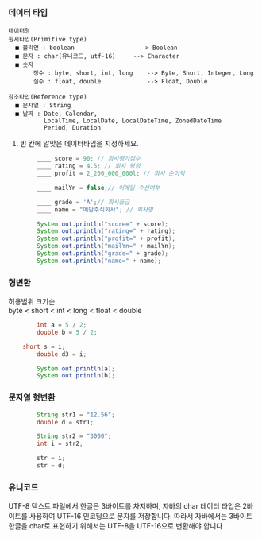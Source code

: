 ### 데이터 타입

```
데이터형
원시타입(Primitive type)
  ■ 불리언 : boolean                  --> Boolean
  ■ 문자 : char(유니코드, utf-16)     --> Character
  ■ 숫자
	   정수 : byte, short, int, long    --> Byte, Short, Integer, Long
	   실수 : float, double             --> Float, Double

참조타입(Reference type)
  ■ 문자열 : String
  ■ 날짜 : Date, Calendar,
          LocalTime, LocalDate, LocalDateTime, ZonedDateTime
          Period, Duration

```

1. 빈 칸에 알맞은 데이터타입을 지정하세요.

```java
		____ score = 90; // 회사평가점수
		____ rating = 4.5; // 회사 평점
		____ profit = 2_200_000_000l; // 회사 순이익

		____ mailYn = false;// 이메일 수신여부

		____ grade = 'A';// 회사등급
		____ name = "예담주식회사"; // 회사명

		System.out.println("score=" + score);
		System.out.println("rating=" + rating);
		System.out.println("profit=" + profit);
		System.out.println("mailYn=" + mailYn);
		System.out.println("grade=" + grade);
		System.out.println("name=" + name);
```

### 형변환

허용범위 크기순  
 byte < short < int < long < float < double

```java
		int a = 5 / 2;
		double b = 5 / 2;

    short s = i;
		double d3 = i;

		System.out.println(a);
		System.out.println(b);
```

### 문자열 형변환

```java
		String str1 = "12.56";
		double d = str1;

		String str2 = "3000";
		int i = str2;

		str = i;
		str = d;
```

### 유니코드

UTF-8 텍스트 파일에서 한글은 3바이트를 차지하며, 자바의 char 데이터 타입은 2바이트를 사용하여 UTF-16 인코딩으로 문자를 저장합니다. 따라서 자바에서는 3바이트 한글을 char로 표현하기 위해서는 UTF-8을 UTF-16으로 변환해야 합니다
